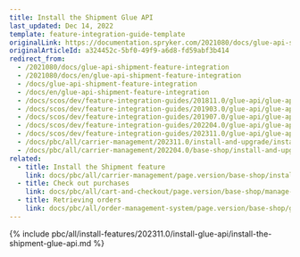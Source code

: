 ```yaml
---
title: Install the Shipment Glue API
last_updated: Dec 14, 2022
template: feature-integration-guide-template
originalLink: https://documentation.spryker.com/2021080/docs/glue-api-shipment-feature-integration
originalArticleId: a324452c-5bf0-49f9-a6d8-fd59abf3b414
redirect_from:
  - /2021080/docs/glue-api-shipment-feature-integration
  - /2021080/docs/en/glue-api-shipment-feature-integration
  - /docs/glue-api-shipment-feature-integration
  - /docs/en/glue-api-shipment-feature-integration
  - /docs/scos/dev/feature-integration-guides/201811.0/glue-api/glue-api-shipment-feature-integration.html
  - /docs/scos/dev/feature-integration-guides/201903.0/glue-api/glue-api-shipment-feature-integration.html
  - /docs/scos/dev/feature-integration-guides/201907.0/glue-api/glue-api-shipment-feature-integration.html
  - /docs/scos/dev/feature-integration-guides/202204.0/glue-api/glue-api-shipment-feature-integration.html
  - /docs/scos/dev/feature-integration-guides/202311.0/glue-api/glue-api-shipment-feature-integration.html  
  - /docs/pbc/all/carrier-management/202311.0/install-and-upgrade/install-glue-api/install-the-shipment-glue-api.html
  - /docs/pbc/all/carrier-management/202204.0/base-shop/install-and-upgrade/install-the-shipment-glue-api.html
related:
  - title: Install the Shipment feature
    link: docs/pbc/all/carrier-management/page.version/base-shop/install-and-upgrade/install-features/install-the-shipment-feature.html
  - title: Check out purchases
    link: docs/pbc/all/cart-and-checkout/page.version/base-shop/manage-using-glue-api/check-out/glue-api-check-out-purchases.html
  - title: Retrieving orders
    link: docs/pbc/all/order-management-system/page.version/base-shop/glue-api-retrieve-orders.html
---
```


{% include pbc/all/install-features/202311.0/install-glue-api/install-the-shipment-glue-api.md %} <!-- To edit, see /_includes/pbc/all/install-features/202311.0/install-glue-api/install-the-shipment-glue-api.md -->
